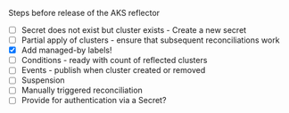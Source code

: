 Steps before release of the AKS reflector

- [ ] Secret does not exist but cluster exists - Create a new secret
- [ ] Partial apply of clusters - ensure that subsequent reconciliations work
- [X] Add managed-by labels!
- [ ] Conditions - ready with count of reflected clusters
- [ ] Events - publish when cluster created or removed
- [ ] Suspension
- [ ] Manually triggered reconciliation
- [ ] Provide for authentication via a Secret?
